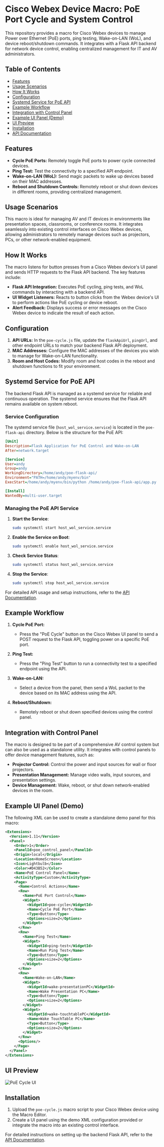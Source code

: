 # Cisco Webex Device Macro: PoE Port Cycle and System Control

This repository provides a macro for Cisco Webex devices to manage Power over Ethernet (PoE) ports, ping testing, Wake-on-LAN (WoL), and device reboot/shutdown commands. It integrates with a Flask API backend for network device control, enabling centralized management for IT and AV administrators.

## Table of Contents

- [Features](#features)
- [Usage Scenarios](#usage-scenarios)
- [How It Works](#how-it-works)
- [Configuration](#configuration)
- [Systemd Service for PoE API](#systemd-service-for-poe-api)
- [Example Workflow](#example-workflow)
- [Integration with Control Panel](#integration-with-control-panel)
- [Example UI Panel (Demo)](#example-ui-panel-demo)
- [UI Preview](#ui-preview)
- [Installation](#installation)
- [API Documentation](poe-flask-api/README.md)

## Features

- **Cycle PoE Ports:** Remotely toggle PoE ports to power cycle connected devices.
- **Ping Test:** Test the connectivity to a specified API endpoint.
- **Wake-on-LAN (WoL):** Send magic packets to wake up devices based on their MAC addresses.
- **Reboot and Shutdown Controls:** Remotely reboot or shut down devices in different rooms, providing centralized management.

## Usage Scenarios

This macro is ideal for managing AV and IT devices in environments like presentation spaces, classrooms, or conference rooms. It integrates seamlessly into existing control interfaces on Cisco Webex devices, allowing administrators to remotely manage devices such as projectors, PCs, or other network-enabled equipment.

## How It Works

The macro listens for button presses from a Cisco Webex device's UI panel and sends HTTP requests to the Flask API backend. The key features include:

- **Flask API Integration:** Executes PoE cycling, ping tests, and WoL commands by interacting with a backend API.
- **UI Widget Listeners:** Reacts to button clicks from the Webex device's UI to perform actions like PoE cycling or device reboot.
- **Alert Feedback:** Displays success or error messages on the Cisco Webex device to indicate the result of each action.

## Configuration

1. **API URLs:** In the `poe-cycle.js` file, update the `flaskApiUrl`, `pingUrl`, and other endpoint URLs to match your backend Flask API deployment.
2. **MAC Addresses:** Configure the MAC addresses of the devices you wish to manage for Wake-on-LAN functionality.
3. **Room and Host Codes:** Modify room and host codes in the reboot and shutdown functions to fit your environment.

## Systemd Service for PoE API

The backend Flask API is managed as a systemd service for reliable and continuous operation. The systemd service ensures that the Flask API remains available on system reboot.

### Service Configuration

The systemd service file (`host_wol_service.service`) is located in the `poe-flask-api` directory. Below is the structure for the PoE API:

```ini
[Unit]
Description=Flask Application for PoE Control and Wake-on-LAN
After=network.target

[Service]
User=andy
Group=andy
WorkingDirectory=/home/andy/poe-flask-api/
Environment="PATH=/home/andy/myenv/bin"
ExecStart=/home/andy/myenv/bin/python /home/andy/poe-flask-api/app.py

[Install]
WantedBy=multi-user.target
```

### Managing the PoE API Service

1. **Start the Service**:
   ```bash
   sudo systemctl start host_wol_service.service
   ```

2. **Enable the Service on Boot**:
   ```bash
   sudo systemctl enable host_wol_service.service
   ```

3. **Check Service Status**:
   ```bash
   sudo systemctl status host_wol_service.service
   ```

4. **Stop the Service**:
   ```bash
   sudo systemctl stop host_wol_service.service
   ```

For detailed API usage and setup instructions, refer to the [API Documentation](poe-flask-api/README.md).

## Example Workflow

1. **Cycle PoE Port:**
   - Press the "PoE Cycle" button on the Cisco Webex UI panel to send a POST request to the Flask API, toggling power on a specific PoE port.

2. **Ping Test:**
   - Press the "Ping Test" button to run a connectivity test to a specified endpoint using the API.

3. **Wake-on-LAN:**
   - Select a device from the panel, then send a WoL packet to the device based on its MAC address using the API.

4. **Reboot/Shutdown:**
   - Remotely reboot or shut down specified devices using the control panel.

## Integration with Control Panel

The macro is designed to be part of a comprehensive AV control system but can also be used as a standalone utility. It integrates with control panels to offer device management features, such as:

- **Projector Control:** Control the power and input sources for wall or floor projectors.
- **Presentation Management:** Manage video walls, input sources, and presentation settings.
- **Device Management:** Wake, reboot, or shut down network-enabled devices in the room.

## Example UI Panel (Demo)

The following XML can be used to create a standalone demo panel for this macro:

```xml
<Extensions>
  <Version>1.11</Version>
  <Panel>
    <Order>1</Order>
    <PanelId>poe_control_panel</PanelId>
    <Origin>local</Origin>
    <Location>HomeScreen</Location>
    <Icon>Lightbulb</Icon>
    <Color>#D43B52</Color>
    <Name>PoE Control Panel</Name>
    <ActivityType>Custom</ActivityType>
    <Page>
      <Name>Control Actions</Name>
      <Row>
        <Name>PoE Port Control</Name>
        <Widget>
          <WidgetId>poe-cycle</WidgetId>
          <Name>Cycle PoE Port</Name>
          <Type>Button</Type>
          <Options>size=2</Options>
        </Widget>
      </Row>
      <Row>
        <Name>Ping Test</Name>
        <Widget>
          <WidgetId>ping-test</WidgetId>
          <Name>Run Ping Test</Name>
          <Type>Button</Type>
          <Options>size=2</Options>
        </Widget>
      </Row>
      <Row>
        <Name>Wake-on-LAN</Name>
        <Widget>
          <WidgetId>wake-presentationPC</WidgetId>
          <Name>Wake Presentation PC</Name>
          <Type>Button</Type>
          <Options>size=2</Options>
        </Widget>
        <Widget>
          <WidgetId>wake-touchtablePC</WidgetId>
          <Name>Wake TouchTable PC</Name>
          <Type>Button</Type>
          <Options>size=2</Options>
        </Widget>
      </Row>
      <Options/>
    </Page>
  </Panel>
</Extensions>
```

## UI Preview

![PoE Cycle UI](poe-cycle.png)

## Installation

1. Upload the `poe-cycle.js` macro script to your Cisco Webex device using the Macro Editor.
2. Create a UI panel using the demo XML configuration provided or integrate the macro into an existing control interface.

For detailed instructions on setting up the backend Flask API, refer to the [API Documentation](poe-flask-api/README.md).
